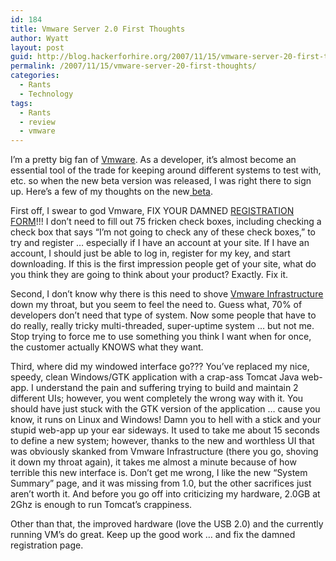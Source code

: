 ```yaml
---
id: 184
title: Vmware Server 2.0 First Thoughts
author: Wyatt
layout: post
guid: http://blog.hackerforhire.org/2007/11/15/vmware-server-20-first-thoughts/
permalink: /2007/11/15/vmware-server-20-first-thoughts/
categories:
  - Rants
  - Technology
tags:
  - Rants
  - review
  - vmware
---
```

I&#8217;m a pretty big fan of [Vmware][1]. As a developer, it&#8217;s almost become an essential tool of the trade for keeping around different systems to test with, etc. so when the new beta version was released, I was right there to sign up. Here&#8217;s a few of my thoughts on the new[ beta][2].

First off, I swear to god Vmware, FIX YOUR DAMNED [REGISTRATION FORM][3]!!! I don&#8217;t need to fill out 75 fricken check boxes, including checking a check box that says &#8220;I&#8217;m not going to check any of these check boxes,&#8221; to try and register &#8230; especially if I have an account at your site. If I have an account, I should just be able to log in, register for my key, and start downloading. If this is the first impression people get of your site, what do you think they are going to think about your product? Exactly. Fix it.

Second, I don&#8217;t know why there is this need to shove [Vmware Infrastructure][4] down my throat, but you seem to feel the need to. Guess what, 70% of developers don&#8217;t need that type of system. Now some people that have to do really, really tricky multi-threaded, super-uptime system &#8230; but not me. Stop trying to force me to use something you think I want when for once, the customer actually KNOWS what they want.

Third, where did my windowed interface go??? You&#8217;ve replaced my nice, speedy, clean Windows/GTK application with a crap-ass Tomcat Java web-app. I understand the pain and suffering trying to build and maintain 2 different UIs; however, you went completely the wrong way with it. You should have just stuck with the GTK version of the application &#8230; cause you know, it runs on Linux and Windows! Damn you to hell with a stick and your stupid web-app up your ear sideways. It used to take me about 15 seconds to define a new system; however, thanks to the new and worthless UI that was obviously skanked from Vmware Infrastructure (there you go, shoving it down my throat again), it takes me almost a minute because of how terrible this new interface is. Don&#8217;t get me wrong, I like the new &#8220;System Summary&#8221; page, and it was missing from 1.0, but the other sacrifices just aren&#8217;t worth it. And before you go off into criticizing my hardware, 2.0GB at 2Ghz is enough to run Tomcat&#8217;s crappiness.

Other than that, the improved hardware (love the USB 2.0) and the currently running VM&#8217;s do great. Keep up the good work &#8230; and fix the damned registration page.

 [1]: http://www.vmware.com
 [2]: http://www.vmware.com/company/news/releases/server2beta.html
 [3]: http://www.vmware.com/beta/server/registration.html
 [4]: http://www.vmware.com/products/vi/